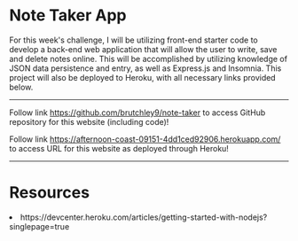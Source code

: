 # Note Taker App


For this week's challenge, I will be utilizing front-end starter code to develop a back-end web application that will allow the user to write, save and delete notes online. This will be accomplished by utilizing knowledge of JSON data persistence and entry, as well as Express.js and Insomnia. This project will also be deployed to Heroku, with all necessary links provided below.
    

---
    

Follow link https://github.com/brutchley9/note-taker to access GitHub repository for this website (including code)!

Follow link https://afternoon-coast-09151-4dd1ced92906.herokuapp.com/ to access URL for this website as deployed through Heroku!


---
    
    
# Resources
    
<li>https://devcenter.heroku.com/articles/getting-started-with-nodejs?singlepage=true</li>